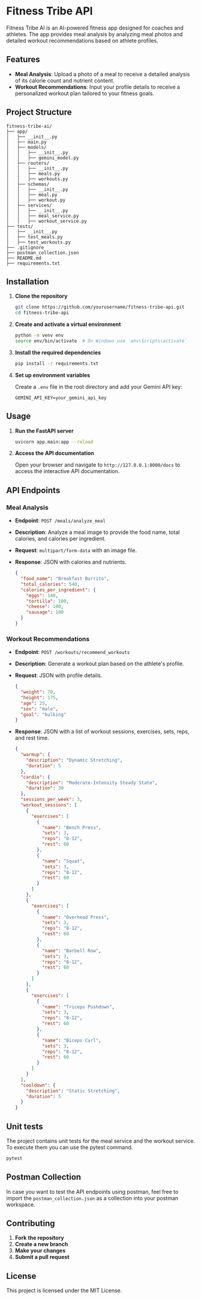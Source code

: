 # Fitness Tribe API

Fitness Tribe AI is an AI-powered fitness app designed for coaches and athletes. The app provides meal analysis by analyzing meal photos and detailed workout recommendations based on athlete profiles.

## Features

- **Meal Analysis**: Upload a photo of a meal to receive a detailed analysis of its calorie count and nutrient content.
- **Workout Recommendations**: Input your profile details to receive a personalized workout plan tailored to your fitness goals.

## Project Structure

```
fitness-tribe-ai/
├── app/
│   ├── __init__.py
│   ├── main.py
│   ├── models/
│   │   ├── __init__.py
│   │   ├── gemini_model.py
│   ├── routers/
│   │   ├── __init__.py
│   │   ├── meals.py
│   │   ├── workouts.py
│   ├── schemas/
│   │   ├── __init__.py
│   │   ├── meal.py
│   │   ├── workout.py
│   ├── services/
│   │   ├── __init__.py
│   │   ├── meal_service.py
│   │   ├── workout_service.py
├── tests/
│   ├── __init__.py
│   ├── test_meals.py
│   ├── test_workouts.py
├── .gitignore
├── postman_collection.json
├── README.md
├── requirements.txt
```

## Installation

1. **Clone the repository**

   ```bash
   git clone https://github.com/yourusername/fitness-tribe-api.git
   cd fitness-tribe-api
   ```

2. **Create and activate a virtual environment**

   ```bash
   python -m venv env
   source env/bin/activate  # On Windows use `env\Scripts\activate`
   ```

3. **Install the required dependencies**

   ```bash
   pip install -r requirements.txt
   ```

4. **Set up environment variables**

   Create a `.env` file in the root directory and add your Gemini API key:

   ```dotenv
   GEMINI_API_KEY=your_gemini_api_key
   ```

## Usage

1. **Run the FastAPI server**

   ```bash
   uvicorn app.main:app --reload
   ```

2. **Access the API documentation**

   Open your browser and navigate to `http://127.0.0.1:8000/docs` to access the interactive API documentation.

## API Endpoints

### Meal Analysis

- **Endpoint**: `POST /meals/analyze_meal`
- **Description**: Analyze a meal image to provide the food name, total calories, and calories per ingredient.
- **Request**: `multipart/form-data` with an image file.
- **Response**: JSON with calories and nutrients.

  ```json
  {
    "food_name": "Breakfast Burrito",
    "total_calories": 540,
    "calories_per_ingredient": {
      "eggs": 140,
      "tortilla": 100,
      "cheese": 100,
      "sausage": 100
    }
  }
  ```

### Workout Recommendations

- **Endpoint**: `POST /workouts/recommend_workouts`
- **Description**: Generate a workout plan based on the athlete's profile.
- **Request**: JSON with profile details.

  ```json
  {
    "weight": 70,
    "height": 175,
    "age": 25,
    "sex": "male",
    "goal": "bulking"
  }
  ```

- **Response**: JSON with a list of workout sessions, exercises, sets, reps, and rest time.

  ```json
  {
    "warmup": {
      "description": "Dynamic Stretching",
      "duration": 5
    },
    "cardio": {
      "description": "Moderate-Intensity Steady State",
      "duration": 30
    },
    "sessions_per_week": 3,
    "workout_sessions": [
      {
        "exercises": [
          {
            "name": "Bench Press",
            "sets": 3,
            "reps": "8-12",
            "rest": 60
          },
          {
            "name": "Squat",
            "sets": 3,
            "reps": "8-12",
            "rest": 60
          }
        ]
      },
      {
        "exercises": [
          {
            "name": "Overhead Press",
            "sets": 3,
            "reps": "8-12",
            "rest": 60
          },
          {
            "name": "Barbell Row",
            "sets": 3,
            "reps": "8-12",
            "rest": 60
          }
        ]
      },
      {
        "exercises": [
          {
            "name": "Triceps Pushdown",
            "sets": 3,
            "reps": "8-12",
            "rest": 60
          },
          {
            "name": "Biceps Curl",
            "sets": 3,
            "reps": "8-12",
            "rest": 60
          }
        ]
      }
    ],
    "cooldown": {
      "description": "Static Stretching",
      "duration": 5
    }
  }
  ```

## Unit tests

The project contains unit tests for the meal service and the workout service. To execute them you can use the pytest command.

```bash
pytest
```

## Postman Collection

In case you want to test the API endpoints using postman, feel free to import the `postman_collection.json` as a collection into your postman workspace.

## Contributing

1. **Fork the repository**
2. **Create a new branch**
3. **Make your changes**
4. **Submit a pull request**

## License

This project is licensed under the MIT License.
